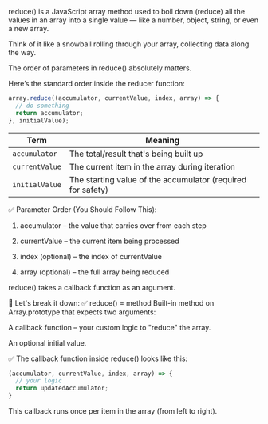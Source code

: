 reduce() is a JavaScript array method used to boil down (reduce) all the values in an array into a single value — like a number, object, string, or even a new array.

Think of it like a snowball rolling through your array, collecting data along the way.

The order of parameters in reduce() absolutely matters.

Here’s the standard order inside the reducer function:

```js
array.reduce((accumulator, currentValue, index, array) => {
  // do something
  return accumulator;
}, initialValue);
```

| Term           | Meaning                                                     |
| -------------- | ----------------------------------------------------------- |
| `accumulator`  | The total/result that's being built up                      |
| `currentValue` | The current item in the array during iteration              |
| `initialValue` | The starting value of the accumulator (required for safety) |

✅ Parameter Order (You Should Follow This):

1. accumulator – the value that carries over from each step

2. currentValue – the current item being processed

3. index (optional) – the index of currentValue

4. array (optional) – the full array being reduced

reduce() takes a callback function as an argument.

🧠 Let's break it down:
✅ reduce() = method
Built-in method on Array.prototype that expects two arguments:

A callback function – your custom logic to "reduce" the array.

An optional initial value.

✅ The callback function inside reduce() looks like this:
```js
(accumulator, currentValue, index, array) => {
  // your logic
  return updatedAccumulator;
}
```
This callback runs once per item in the array (from left to right).